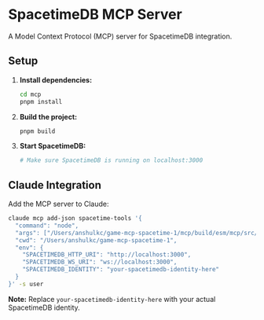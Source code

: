 # SpacetimeDB MCP Server

A Model Context Protocol (MCP) server for SpacetimeDB integration.

## Setup

1. **Install dependencies:**
   ```bash
   cd mcp
   pnpm install
   ```

2. **Build the project:**
   ```bash
   pnpm build
   ```

3. **Start SpacetimeDB:**
   ```bash
   # Make sure SpacetimeDB is running on localhost:3000
   ```

## Claude Integration

Add the MCP server to Claude:

```bash
claude mcp add-json spacetime-tools '{
  "command": "node",
  "args": ["/Users/anshulkc/game-mcp-spacetime-1/mcp/build/esm/mcp/src/index.js"],
  "cwd": "/Users/anshulkc/game-mcp-spacetime-1",
  "env": {
    "SPACETIMEDB_HTTP_URI": "http://localhost:3000",
    "SPACETIMEDB_WS_URI": "ws://localhost:3000",
    "SPACETIMEDB_IDENTITY": "your-spacetimedb-identity-here"
  }
}' -s user
```

**Note:** Replace `your-spacetimedb-identity-here` with your actual SpacetimeDB identity.
